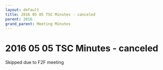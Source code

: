 ```yaml
---
layout: default
title: 2016 05 05 TSC Minutes - canceled
parent: 2016
grand_parent: Meeting Minutes
---
```

# 2016 05 05 TSC Minutes - canceled

Skipped due to F2F meeting

